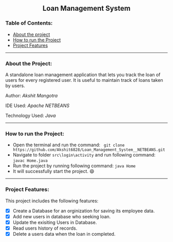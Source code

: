 <h2 align="center"> Loan Management System </h2>

### Table of Contents:
* [About the project](#about-the-project)
* [How to run the Project](#how-to-run-the-project)
* [Project Features](#project-features)

------------------------------------------------

### About the Project:

A standalone loan management application that lets you track the loan of users for every registered user. 
It is useful to maintain track of loans taken by users.

Author: _Akshit Mangotra_

IDE Used: _Apache NETBEANS_

Technology Used: _Java_

--------------------------------------------------

### How to run the Project:

* Open the terminal and run the command: ` git clone https://github.com/Akshit6828/Loan_Management_System__NETBEANS.git`
* Navigate to folder `src\login\activity` and run following command: `javac Home.java`
* Run the project by running following command: `java Home`
* It will successfully start the project. 😄

---------------------------------------------------

### Project Features:

This project includes the following features:

- [x] Create a Database for an orginization for saving its employee data.
- [x] Add new users in database who seeking loan.
- [x] Update the exisiting Users in Database.
- [x] Read users history of records.
- [x] Delete a users data when the loan in completed.  
